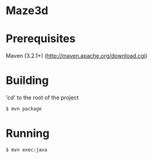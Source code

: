 # Maze3d

# Prerequisites #

Maven (3.2.1+) (http://maven.apache.org/download.cgi)

# Building #

'cd' to the root of the project

``` bash
$ mvn package
```

# Running #

``` bash
$ mvn exec:java
```